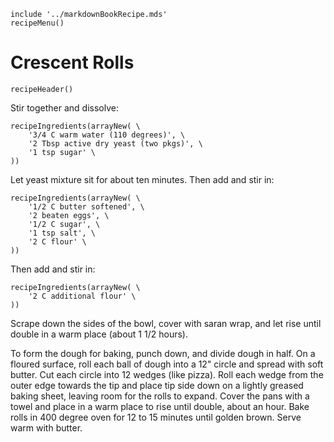 ~~~ markdown-script
include '../markdownBookRecipe.mds'
recipeMenu()
~~~

# Crescent Rolls

~~~ markdown-script
recipeHeader()
~~~

Stir together and dissolve:

~~~ markdown-script
recipeIngredients(arrayNew( \
    '3/4 C warm water (110 degrees)', \
    '2 Tbsp active dry yeast (two pkgs)', \
    '1 tsp sugar' \
))
~~~

Let yeast mixture sit for about ten minutes. Then add and stir in:

~~~ markdown-script
recipeIngredients(arrayNew( \
    '1/2 C butter softened', \
    '2 beaten eggs', \
    '1/2 C sugar', \
    '1 tsp salt', \
    '2 C flour' \
))
~~~

Then add and stir in:

~~~ markdown-script
recipeIngredients(arrayNew( \
    '2 C additional flour' \
))
~~~

Scrape down the sides of the bowl, cover with saran wrap, and let rise until double in a warm place
(about 1 1/2 hours).

To form the dough for baking, punch down, and divide dough in half. On a floured surface, roll each
ball of dough into a 12" circle and spread with soft butter. Cut each circle into 12 wedges (like
pizza). Roll each wedge from the outer edge towards the tip and place tip side down on a lightly
greased baking sheet, leaving room for the rolls to expand. Cover the pans with a towel and place in
a warm place to rise until double, about an hour. Bake rolls in 400 degree oven for 12 to 15 minutes
until golden brown. Serve warm with butter.
